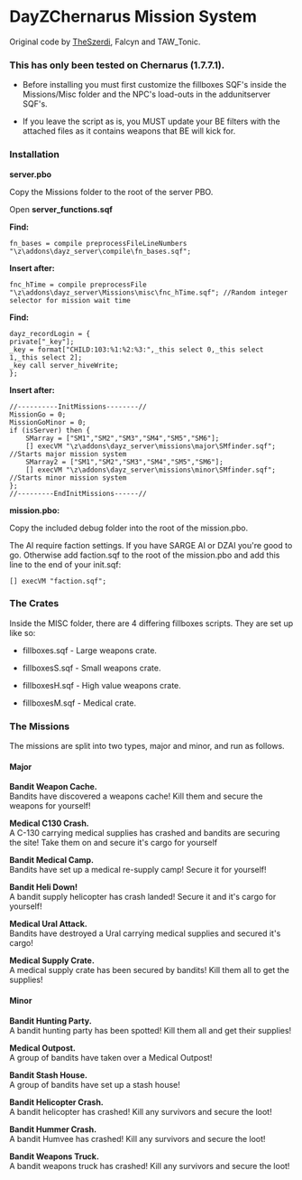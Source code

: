 DayZChernarus Mission System
=============
Original code by <a href="https://github.com/theszerdi">TheSzerdi</a>, Falcyn and TAW_Tonic.

<h3>This has only been tested on Chernarus (1.7.7.1).</h3>  

 * Before installing you must first customize the fillboxes SQF's inside the Missions/Misc folder and the NPC's load-outs in the addunitserver SQF's. 
 
 * If you leave the script as is, you MUST update your BE filters with the attached files as it contains weapons that BE will kick for.


<h3>Installation</h3>

<b>server.pbo</b>

Copy the Missions folder to the root of the server PBO.

Open <b>server_functions.sqf</b>

<b>Find:</b>

	fn_bases = compile preprocessFileLineNumbers "\z\addons\dayz_server\compile\fn_bases.sqf";
	
<b>Insert after:</b>
	
	fnc_hTime = compile preprocessFile "\z\addons\dayz_server\Missions\misc\fnc_hTime.sqf"; //Random integer selector for mission wait time
	
<b>Find:</b>
	
	dayz_recordLogin = {
	private["_key"];
	_key = format["CHILD:103:%1:%2:%3:",_this select 0,_this select 1,_this select 2];
	_key call server_hiveWrite;
	};
	
<b>Insert after:</b>
	
	//----------InitMissions--------//
	MissionGo = 0;
	MissionGoMinor = 0;
	if (isServer) then { 
	    SMarray = ["SM1","SM2","SM3","SM4","SM5","SM6"];
	    [] execVM "\z\addons\dayz_server\missions\major\SMfinder.sqf"; //Starts major mission system
	    SMarray2 = ["SM1","SM2","SM3","SM4","SM5","SM6"];
	    [] execVM "\z\addons\dayz_server\missions\minor\SMfinder.sqf"; //Starts minor mission system
	};
	//---------EndInitMissions------//


 
<b>mission.pbo:</b>

Copy the included debug folder into the root of the mission.pbo.
	
The AI require faction settings. If you have SARGE AI or DZAI you're good to go. Otherwise add faction.sqf to the root of the mission.pbo and add this line to the end of your init.sqf:

    [] execVM "faction.sqf";

	
<h3>The Crates</h3>

Inside the MISC folder, there are 4 differing fillboxes scripts. They are set up like so:

* fillboxes.sqf - Large weapons crate.

* fillboxesS.sqf - Small weapons crate.

* fillboxesH.sqf - High value weapons crate.

* fillboxesM.sqf - Medical crate.

	
<h3>The Missions</h3>

The missions are split into two types, major and minor, and run as follows.


<h4>Major</h4>

<b>Bandit Weapon Cache.</b>  
Bandits have discovered a weapons cache! Kill them and secure the weapons for yourself!

<b>Medical C130 Crash.</b>  
A C-130 carrying medical supplies has crashed and bandits are securing the site! Take them on and secure it's cargo for yourself

<b>Bandit Medical Camp.</b>  
Bandits have set up a medical re-supply camp! Secure it for yourself!

<b>Bandit Heli Down!</b>  
A bandit supply helicopter has crash landed! Secure it and it's cargo for yourself!

<b>Medical Ural Attack.</b>  
Bandits have destroyed a Ural carrying medical supplies and secured it's cargo!

<b>Medical Supply Crate.</b>  
A medical supply crate has been secured by bandits! Kill them all to get the supplies!


<h4>Minor</h4>

<b>Bandit Hunting Party.</b>  
A bandit hunting party has been spotted! Kill them all and get their supplies!

<b>Medical Outpost.</b>  
A group of bandits have taken over a Medical Outpost!

<b>Bandit Stash House.</b>  
A group of bandits have set up a stash house!

<b>Bandit Helicopter Crash.</b>  
A bandit helicopter has crashed! Kill any survivors and secure the loot!

<b>Bandit Hummer Crash.</b>  
A bandit Humvee has crashed! Kill any survivors and secure the loot!

<b>Bandit Weapons Truck.</b>  
A bandit weapons truck has crashed! Kill any survivors and secure the loot!


		
	


	


